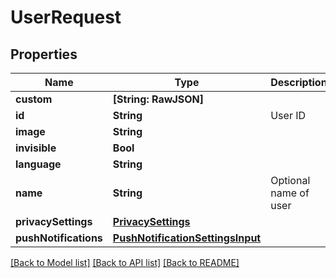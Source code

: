 # UserRequest

## Properties
Name | Type | Description | Notes
------------ | ------------- | ------------- | -------------
**custom** | **[String: RawJSON]** |  | [optional] 
**id** | **String** | User ID | 
**image** | **String** |  | [optional] 
**invisible** | **Bool** |  | [optional] 
**language** | **String** |  | [optional] 
**name** | **String** | Optional name of user | [optional] 
**privacySettings** | [**PrivacySettings**](PrivacySettings.md) |  | [optional] 
**pushNotifications** | [**PushNotificationSettingsInput**](PushNotificationSettingsInput.md) |  | [optional] 

[[Back to Model list]](../README.md#documentation-for-models) [[Back to API list]](../README.md#documentation-for-api-endpoints) [[Back to README]](../README.md)


